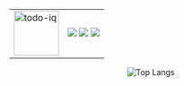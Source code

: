 <div align="center">

<table>
  <tr>
    <td>
      <img width="80" height="80" alt="todo-iq" src="https://github.com/user-attachments/assets/b8e7da75-38e8-4a3e-9375-7e3094e15231" />
    </td>
    <td align="center">
      <img src="https://img.shields.io/badge/-Go-00ADD8?style=for-the-badge&logo=go&logoColor=white" />
      <img src="https://img.shields.io/badge/-TypeScript-3178C6?style=for-the-badge&logo=typescript&logoColor=white" />
      <img src="https://img.shields.io/badge/-Java-ED8B00?style=for-the-badge&logo=openjdk&logoColor=white" />
    </td>
  </tr>
</table>

![Top Langs](https://github-readme-stats.vercel.app/api/top-langs/?username=Iliiasik&layout=compact&theme=tokyonight&hide_border=true)

</div>

